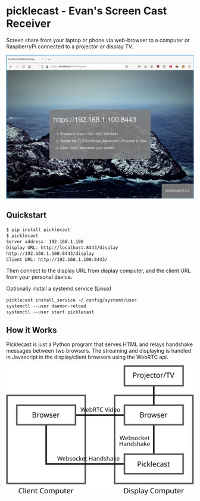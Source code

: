 # picklecast - Evan's Screen Cast Receiver

Screen share from your laptop or phone via web-browser to a computer or RaspberryPi connected to a projector or display TV.

![](screenshot.png)

## Quickstart

    $ pip install picklecast
    $ picklecast
    Server address: 192.168.1.100
    Display URL: http://localhost:8443/display   http://192.168.1.100:8443/display
    Client URL: http://192.168.1.100:8443/
    
Then connect to the display URL from display computer, and the client URL from your personal device.
    
Optionally install a systemd service (Linux)

    picklecast install_service ~/.config/systemd/user
    systemctl --user daemon-reload
    systemctl --user start picklecast

## How it Works

Picklecast is just a Python program that serves HTML and relays handshake messages between two browsers.  The streaming and displaying is handled in Javascript in the display/client browsers using the WebRTC api.

![](architecture.svg)
